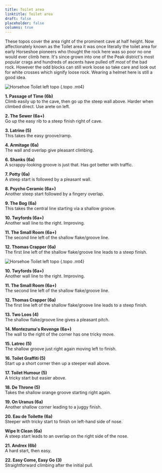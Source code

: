 ```yaml
---
title: Toilet area
linktitle: Toilet area
draft: false
placeholder: false
columns: true
---
```


These topos cover the area right of the prominent cave at half height. Now affectionately known as the Toilet area it was once literally the toilet area for early Horseshoe pioneers who thought the rock here was so poor no one would ever climb here. It's since grown into one of the Peak district's most popular crags and hundreds of ascents have pulled off *most* of the bad rock. However the odd blocks can still work loose so take care and look out for white crosses which signify loose rock. Wearing a helmet here is still a good idea.

![Horsehoe Toilet left topo](/img/peak/stoney/horseshoe-toilet-area-left-10px.jpg)
{.topo .mt4}


**1. Passage of Time (6b)**  
Climb easily up to the cave, then go up the steep wall above. Harder when climbed direct. Use arete on left.

**2. The Sewer (6a+)**  
Go up the easy rib to a steep finish right of cave.

**3. Latrine (5)**  
This takes the easy groove/ramp.

**4. Armitage (6a)**  
The wall and overlap give pleasant climbing.

**6. Shanks (6a)**  
A scrappy-looking groove is just that. Has got better with traffic.

**7. Potty (6a)**  
A steep start is followed by a pleasant wall.

**8. Psycho Ceramic (6a+)**  
Another steep start followed by a fingery overlap.

**9. The Bog (6a)**  
This takes the central line starting via a shallow groove.

**10. Twyfords (6a+)**  
Another wall line to the right. Improving.

**11. The Small Room (6a+)**  
The second line left of the shallow flake/groove line.

**12. Thomas Crapper (6a)**  
The first line left of the shallow flake/groove line leads to a steep finish.


![Horsehoe Toilet left topo](/img/peak/stoney/horseshoe-toilet-area-right.jpg)
{.topo .mt4}

**10. Twyfords (6a+)**  
Another wall line to the right. Improving.

**11. The Small Room (6a+)**  
The second line left of the shallow flake/groove line.

**12. Thomas Crapper (6a)**  
The first line left of the shallow flake/groove line leads to a steep finish.

**13. Two Loos (4)**  
The shallow flake/groove line gives a pleasant pitch.

**14. Montezuma's Revenge (6a+)**  
The wall to the right of the corner has one tricky move.

**15. Latrec (5)**  
The shallow groove just right again moving left to finish.

**16. Toilet Graffiti (5)**  
Start up a short corner then up a steeper wall above.

**17. Toilet Humour (5)**  
A tricky start but easier above.

**18. De Throne (5)**  
Takes the shallow orange groove starting right again.

**19. On Uranus (6a)**  
Another shallow corner leading to a juggy finish.

**20. Eau de Toilette (6a)**  
Steeper with tricky start to finish on left-hand side of nose.

**Wipe It Clean (6a)**  
A steep start leads to an overlap on the right side of the nose.

**21. Andrex (6b)**  
A hard start, then easy.

**22. Easy Come, Easy Go (3)**  
Straightforward climbing after the initial pull.